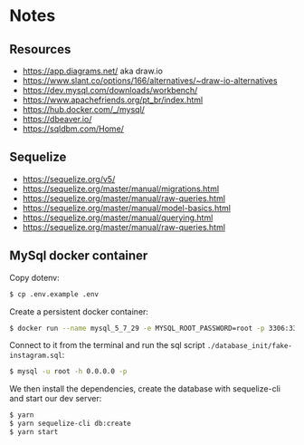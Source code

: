 # Notes

## Resources

- https://app.diagrams.net/ aka draw.io
- https://www.slant.co/options/166/alternatives/~draw-io-alternatives
- https://dev.mysql.com/downloads/workbench/
- https://www.apachefriends.org/pt_br/index.html
- https://hub.docker.com/_/mysql/
- https://dbeaver.io/
- https://sqldbm.com/Home/

## Sequelize

- https://sequelize.org/v5/
- https://sequelize.org/master/manual/migrations.html
- https://sequelize.org/master/manual/raw-queries.html
- https://sequelize.org/master/manual/model-basics.html
- https://sequelize.org/master/manual/querying.html
- https://sequelize.org/master/manual/raw-queries.html

## MySql docker container

Copy dotenv:

```bash
$ cp .env.example .env
```

Create a persistent docker container:

```bash
$ docker run --name mysql_5_7_29 -e MYSQL_ROOT_PASSWORD=root -p 3306:3306 -d mysql:5
```

Connect to it from the terminal and run the sql script `./database_init/fake-instagram.sql`:

```bash
$ mysql -u root -h 0.0.0.0 -p
```

We then install the dependencies, create the database with sequelize-cli and
start our dev server:

```bash
$ yarn
$ yarn sequelize-cli db:create
$ yarn start
```